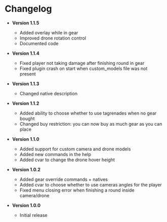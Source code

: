 # Changelog

* **Version 1.1.5**
  * Added overlay while in gear
  * Improved drone rotation control
  * Documented code

* **Version 1.1.4**
  * Fixed player not taking damage after finishing round in gear
  * Fixed plugin crash on start when custom_models file was not present

* **Version 1.1.3**
  * Changed native description

* **Version 1.1.2**
  * Added ability to choose whether to use tagrenades when no gear bought
  * Changed buy restriction: you can now buy as much gear as you can place

* **Version 1.1.0**
  * Added support for custom camera and drone models
  * Added new commands in the help
  * Added cvar to change the drone hover height


* **Version 1.0.2**
  * Added gear override commands + natives
  * Added cvar to choose whether to use cameras angles for the player
  * Fixed menu closing error when finishing a round inside camera/drone

* **Version 1.0.0**
  * Initial release
